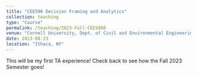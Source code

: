 ```yaml
---
title: "CEE598 Decision Framing and Analytics"
collection: teaching
type: "Course"
permalink: /teaching/2023-Fall-CEE5980
venue: "Cornell University, Dept. of Civil and Environmental Engineering"
date: 2023-08-23
location: "Ithaca, NY"
---
```


This will be my first TA experience! Check back to see how the Fall 2023 Semester goes!
